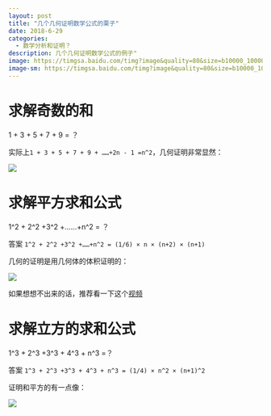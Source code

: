 ```yaml
---
layout: post
title: "几个几何证明数学公式的栗子"
date: 2018-6-29
categories:
  - 数学分析和证明？
description: 几个几何证明数学公式的例子"
image: https://timgsa.baidu.com/timg?image&quality=80&size=b10000_10000&sec=1530261897&di=adced3b70f2a6e8998ceb1da8366e100&src=http://bpic.ooopic.com/15/55/68/15556889-a92e413bcb60f14bd53912c36718a949.jpg
image-sm: https://timgsa.baidu.com/timg?image&quality=80&size=b10000_10000&sec=1530261897&di=adced3b70f2a6e8998ceb1da8366e100&src=http://bpic.ooopic.com/15/55/68/15556889-a92e413bcb60f14bd53912c36718a949.jpg
---
```


# 求解奇数的和

1 + 3 + 5 + 7 + 9 = ？

实际上`1 + 3 + 5 + 7 + 9 + ……+2n - 1 =n^2`，几何证明非常显然：

![](http://5b0988e595225.cdn.sohucs.com/images/20170831/1ed2b36b361047079860b3fb42e0287e.jpeg)

# 求解平方求和公式

1^2 + 2^2 +3^2 +……+n^2 = ？

答案 `1^2 + 2^2 +3^2 +……+n^2 = (1/6) × n × (n+2) × (n+1)`

几何的证明是用几何体的体积证明的：

![](http://5b0988e595225.cdn.sohucs.com/images/20170831/0deca42557ae4fddbb9da2da11487322.jpeg)

如果想想不出来的话，推荐看一下这个[视频](http://www.iqiyi.com/w_19rvb0war1.html)

# 求解立方的求和公式

1^3 + 2^3 +3^3 + 4^3 + n^3 =？

答案 `1^3 + 2^3 +3^3 + 4^3 + n^3 = (1/4) × n^2 × (n+1)^2`

证明和平方的有一点像：

![](http://5b0988e595225.cdn.sohucs.com/images/20170831/beb7689ffbea4326bab21e57f257032c.jpeg)

